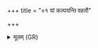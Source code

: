 +++
title = "०१ यां कल्पयन्ति वहतौ"

+++
<details><summary>मूलम् (GR)</summary>

यां कल्पयन्ति वहतौ  
वधूम् इव विश्वरूपां  
हस्तकृतां चिकित्सवः ।  
साराद् एत्व् अप नुदाम एनान् ॥
</details>